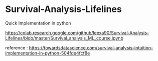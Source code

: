 # Survival-Analysis-Lifelines
Quick Implementation in python

https://colab.research.google.com/github/leexa90/Survival-Analysis-Lifelines/blob/master/Survival_analysis_ML_course.ipynb

reference : https://towardsdatascience.com/survival-analysis-intuition-implementation-in-python-504fde4fcf8e
